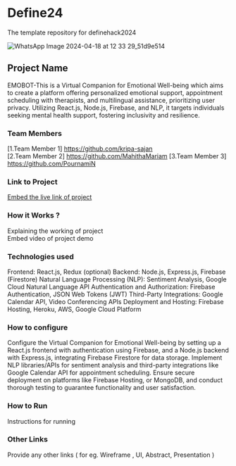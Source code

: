 # Define24
The template repository for definehack2024

![WhatsApp Image 2024-04-18 at 12 33 29_51d9e514](https://github.com/Definehack/Define24/assets/79042374/4d6c229a-5048-4ac9-bba6-c0e835e22097)

## Project Name
EMOBOT-This is a Virtual Companion for Emotional Well-being  which aims to create a platform offering personalized emotional support, appointment scheduling with therapists, and multilingual assistance, prioritizing user privacy. Utilizing React.js, Node.js, Firebase, and NLP, it targets individuals seeking mental health support, fostering inclusivity and resilience.

### Team Members
[1.Team Member 1] https://github.com/kripa-sajan  
[2.Team Member 2] https://github.com/MahithaMariam
[3.Team Member 3] https://github.com/PournamiN

### Link to Project
[Embed the live link of project](live_link)

### How it Works ?
Explaining the working of project  
Embed video of project demo

### Technologies used

Frontend: React.js, Redux (optional)
Backend: Node.js, Express.js, Firebase (Firestore)
Natural Language Processing (NLP): Sentiment Analysis, Google Cloud Natural Language API
Authentication and Authorization: Firebase Authentication, JSON Web Tokens (JWT)
Third-Party Integrations: Google Calendar API, Video Conferencing APIs
Deployment and Hosting: Firebase Hosting, Heroku, AWS, Google Cloud Platform

### How to configure

Configure the Virtual Companion for Emotional Well-being by setting up a React.js frontend with authentication using Firebase, and a Node.js backend with Express.js, integrating Firebase Firestore for data storage. Implement NLP libraries/APIs for sentiment analysis and third-party integrations like Google Calendar API for appointment scheduling. Ensure secure deployment on platforms like Firebase Hosting,  or MongoDB, and conduct thorough testing to guarantee functionality and user satisfaction.

### How to Run
Instructions for running

### Other Links
Provide any other links ( for eg. Wireframe , UI, Abstract, Presentation )
